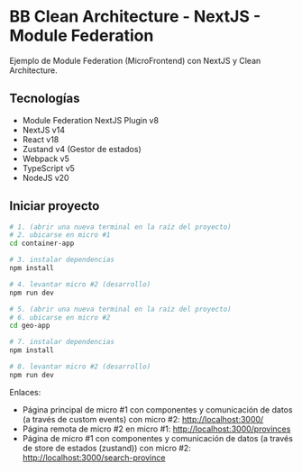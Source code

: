 # BB Clean Architecture - NextJS - Module Federation

Ejemplo de Module Federation (MicroFrontend) con NextJS y Clean Architecture.

## Tecnologías

- Module Federation NextJS Plugin v8
- NextJS v14
- React v18
- Zustand v4 (Gestor de estados)
- Webpack v5
- TypeScript v5
- NodeJS v20

## Iniciar proyecto

```bash
# 1. (abrir una nueva terminal en la raíz del proyecto)
# 2. ubicarse en micro #1
cd container-app

# 3. instalar dependencias
npm install

# 4. levantar micro #2 (desarrollo)
npm run dev

# 5. (abrir una nueva terminal en la raíz del proyecto)
# 6. ubicarse en micro #2
cd geo-app

# 7. instalar dependencias
npm install

# 8. levantar micro #2 (desarrollo)
npm run dev
```

Enlaces:

- Página principal de micro #1 con componentes y comunicación de datos (a través de custom events) con micro #2: <http://localhost:3000/>
- Página remota de micro #2 en micro #1: <http://localhost:3000/provinces>
- Página de micro #1 con componentes y comunicación de datos (a través de store de estados (zustand)) con micro #2: <http://localhost:3000/search-province>
